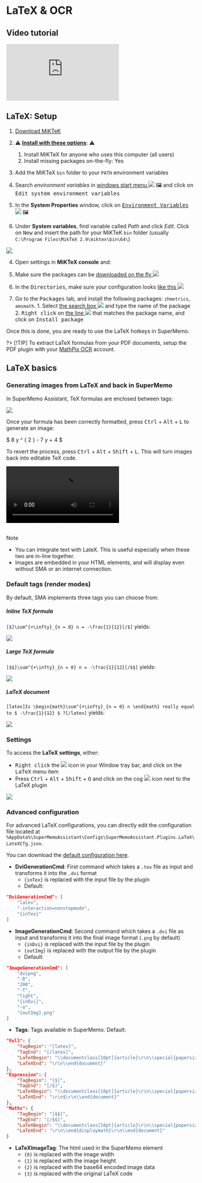 # LaTeX & OCR

## Video tutorial

<div class="youtube-container">
  <iframe src="https://www.youtube.com/embed/ctgnQjTEQnw?start=622" class="youtube-video" frameborder="0" allowfullscreen></iframe>
</div>

## LaTeX: Setup

1. [Download MiKTeK](https://miktex.org/download)
2. ⚠️ <u>**Install with these options**</u>: ⚠️
	1. Install MiKTeX for anyone who uses this computer (all users)
	2. Install missing packages on-the-fly: Yes

3. Add the MiKTeX `bin` folder to your `PATH` environment variables
  1. Search *environment variables* in [windows start menu ![](content/images/plugin-LaTeX/MiKTeX/miktek-start-search-environment-variables.png)](# '@tooltip-preview') 🖼️ and click on <kbd>Edit system environment variables</kbd>

  2. In the **System Properties** window, click on [<kbd>Environment Variables</kbd> ![](content/images/plugin-LaTeX/MiKTeX/miktex-enviromental2.png)](# '@tooltip-preview') 🖼️

  3. Under **System variables**, find variable called *Path* and click *Edit*. Click on <kbd>New</kbd> and insert the path for your MiKTeK `bin` folder (usually `C:\Program Files\MikTeX 2.9\miktex\bin\64\`)

![](content/images/plugin-LaTeX/MiKTeX/miktex-enviromental3.png)

4. Open settings in **MiKTeX console** and:

  1. Make sure the packages can be [downloaded on the fly ![](content/images/plugin-LaTeX/MiKTeX/miktex-onfly.png)](content/images/plugin-LaTeX/MiKTeX/miktex-onfly.png ':ignore @tooltip-preview')

  2. In the <kbd>Directories</kbd>, make sure your configuration looks [like this ![](content/images/plugin-LaTeX/MiKTeX/miktex-directories.png)](content/images/plugin-LaTeX/MiKTeX/miktex-directories.png ':ignore @tooltip-preview')

  3. Go to the <kbd>Packages</kbd> tab, and install the following packages: `zhmetrics`, `amsmath`.
    1. Select [the search box ![](content/images/plugin-LaTeX/MiKTeX/miktex-packages-search.png)](content/images/plugin-LaTeX/MiKTeX/miktex-packages-search.png ':ignore @tooltip-preview') and type the name of the package
    2. <kbd>Right click</kbd> on [the line ![](content/images/plugin-LaTeX/MiKTeX/miktex-packages-install.png)](content/images/plugin-LaTeX/MiKTeX/miktex-packages-install.png ':ignore @tooltip-preview') that matches the package name, and click on <kbd>Install package</kbd>

Once this is done, you are ready to use the LaTeX hotkeys in SuperMemo.

?> [!TIP] To extract LaTeX formulas from your PDF documents, setup the PDF plugin with your [MathPix OCR](https://supermemo.wiki/sma/#/plugin-pdf?id=pdf-built-in-ocr) account.

## LaTeX basics

### Generating images from LaTeX and back in SuperMemo

In SuperMemo Assistant, TeX formulas are enclosed between tags:

![](content/images/plugin-LaTeX/latex-image-exampleformula.png)

Once your formula has been correctly formatted, press <kbd>Ctrl</kbd> + <kbd>Alt</kbd> + <kbd>L</kbd> to generate an image:

$ 8 y ^ { 2 } - 7 y + 4 $

To revert the process, press <kbd>Ctrl</kbd> + <kbd>Alt</kbd> + <kbd>Shift</kbd> + <kbd>L</kbd>. This will turn images back into editable TeX code.

<video controls>
  <source src="content/videos/plugin-latex/latex-convert-to-latex.webm" type="video/webm; codecs=vp9">
  <source src="content/videos/plugin-latex/latex-convert-to-latex.mp4" type="video/mp4">
  <p>Your browser doesn't support HTML5 video. Here is a <a href="content/videos/plugin-latex/latex-complex-extract-result.mp4">link to the video</a> instead.</p>
</video>
<br/><br/>

> [!NOTE]
> - You can integrate text with LateX. This is useful especially when these two are in-line together.
> - Images are embedded in your HTML elements, and will display even without SMA or an internet connection.

### Default tags (render modes)

By default, SMA implements three tags you can choose from:

##### Inline TeX formula

`[$]\sum^{+\infty}_{n = 0} n = -\frac{1}{12}[/$]` yields:

![](content/images/plugin-LaTeX/latex-inline-example-result.png)

##### Large TeX formula

`[$$]\sum^{+\infty}_{n = 0} n = -\frac{1}{12}[/$$]` yields:

![](content/images/plugin-LaTeX/latex-large-example-result.png)

##### LaTeX document

`[latex]Is \begin{math}\sum^{+\infty}_{n = 0} n \end{math} really equal to $ -\frac{1}{12} $ ?[/latex]` yields:

![](content/images/plugin-LaTeX/latex-document-example-result.png)

### Settings

To access the **LaTeX settings**, either:
  - <kbd>Right click</kbd> the ![](content/images/icons/robot-16.png) icon in your Window tray bar, and click on the <kbd>LaTeX</kbd> menu item
  - Press <kbd>Ctrl</kbd> + <kbd>Alt</kbd> + <kbd>Shift</kbd> + <kbd>O</kbd> and click on the cog ![](content/images/icons/cog.png) icon next to the LaTeX plugin

![](content/images/plugin-LaTeX/latex-settings.png)

### Advanced configuration

For advanced LaTeX configurations, you can directly edit the configuration file located at `%AppData%\SuperMemoAssistant\Configs\SuperMemoAssistant.Plugins.LaTeX\LateXCfg.json`.

You can download the [default configuration here](content/data/LateXCfg.json ':ignore').

- **DviGenerationCmd**: First command which takes a `.tex` file as input and transforms it into the `.dvi` format
  - `{inTex}` is replaced with the input file by the plugin
  - Default:
```json
"DviGenerationCmd": [
    "latex",
    "-interaction=nonstopmode",
    "{inTex}"
]
```
- **ImageGenerationCmd**: Second command which takes a `.dvi` file as input and transforms it into the final image format (`.png` by default)
  - `{inDvi}` is replaced with the input file by the plugin
  - `{outImg}` is replaced with the output file by the plugin
  - Default:
```json
"ImageGenerationCmd": [
    "dvipng",
    "-D",
    "200",
    "-T",
    "tight",
    "{inDvi}",
    "-o",
    "{outImg}.png"
]
```
- **Tags**: Tags available in SuperMemo. Default:
```json
"Full": {
    "TagBegin": "[latex]",
    "TagEnd": "[/latex]",
    "LaTeXBegin": "\\documentclass[10pt]{article}\r\n\\special{papersize=3in,5in}\r\n\\usepackage[utf8]{inputenc}\r\n\\usepackage{amssymb,amsmath}\r\n\\pagestyle{empty}\r\n\\setlength{\\parindent}{0in}\r\n\\begin{document}\r\n",
    "LaTeXEnd": "\r\n\\end{document}"
},
"Expression": {
    "TagBegin": "[$]",
    "TagEnd": "[/$]",
    "LaTeXBegin": "\\documentclass[10pt]{article}\r\n\\special{papersize=3in,5in}\r\n\\usepackage[utf8]{inputenc}\r\n\\usepackage{amssymb,amsmath}\r\n\\pagestyle{empty}\r\n\\setlength{\\parindent}{0in}\r\n\\begin{document}\r\n$\r\n",
    "LaTeXEnd": "\r\n$\r\n\\end{document}"
},
"Maths": {
    "TagBegin": "[$$]",
    "TagEnd": "[/$$]",
    "LaTeXBegin": "\\documentclass[10pt]{article}\r\n\\special{papersize=3in,5in}\r\n\\usepackage[utf8]{inputenc}\r\n\\usepackage{amssymb,amsmath}\r\n\\pagestyle{empty}\r\n\\setlength{\\parindent}{0in}\r\n\\begin{document}\r\n\\begin{displaymath}\r\n",
    "LaTeXEnd": "\r\n\\end{displaymath}\r\n\\end{document}"
}
```
- **LaTeXImageTag**: The html used in the SuperMemo element
  - `{0}` is replaced with the image width
  - `{1}` is replaced with the image height
  - `{2}` is replaced with the base64 encoded image data
  - `{3}` is replaced with the original LaTeX code
